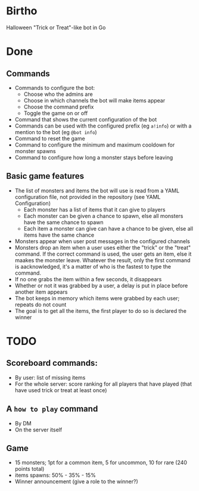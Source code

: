 # Birtho
Halloween "Trick or Treat"-like bot in Go

# Done
## Commands
- Commands to configure the bot:
  - Choose who the admins are
  - Choose in which channels the bot will make items appear
  - Choose the command prefix
  - Toggle the game on or off
- Command that shows the current configuration of the bot
- Commands can be used with the configured prefix (eg `a!info`) or with a mention to the bot (eg `@bot info`)
- Command to reset the game
- Command to configure the minimum and maximum cooldown for monster spawns
- Command to configure how long a monster stays before leaving

## Basic game features
- The list of monsters and items the bot will use is read from a YAML configuration file, not provided in the repository (see YAML Configuration)
  - Each monster has a list of items that it can give to players
  - Each monster can be given a chance to spawn, else all monsters have the same chance to spawn
  - Each item a monster can give can have a chance to be given, else all items have the same chance
- Monsters appear when user post messages in the configured channels
- Monsters drop an item when a user uses either the "trick" or the "treat" command. If the correct command is used, the user gets an item, else it maakes the monster leave. Whatever the result, only the first command is
aacknowledged, it's a matter of who is the fastest to type the command.
- If no one grabs the item within a few seconds, it disappears
- Whether or not it was grabbed by a user, a delay is put in place before another item appears
- The bot keeps in memory which items were grabbed by each user; repeats do not count
- The goal is to get all the items, the first player to do so is declared the winner

# TODO
## Scoreboard commands:
- By user: list of missing items
- For the whole server: score ranking for all players that have played (that have used trick or treat at least once)

## A `how to play` command
- By DM
- On the server itself

## Game
- 15 monsters; 1pt for a common item, 5 for uncommon, 10 for rare (240 points total)
- items spawns: 50% - 35% - 15%
- Winner announcement (give a role to the winner?)